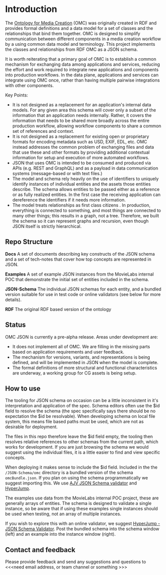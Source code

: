 # Introduction

The [Ontology for Media Creation](https://mc.movielabs.com/docs/omc) (OMC) was originally created in RDF and provides formal definitions and a data model for a set of classes and the relationships that bind them together. OMC is designed to simplify communication between different components in a media creation workflow by a using common data model and terminology.  This project implements the classes and relationships from  RDF OMC as a JSON schema.

It is worth reiterating that a primary goal of OMC is to establish a common mechanism for exchanging data among applications and services, reducing the effort and work required to integrate new applications and components into production workflows. In the data plane, applications and services can integrate using OMC once, rather than having multiple pairwise integrations with other components.

Key Points:
- It is not designed as a replacement for an application's internal data models. For any given area this schema will cover only a subset of the information that an application needs internally. Rather, it covers the information that needs to be shared more broadly across the entire production workflow, allowing workflow components to share a common set of references and context.
- It is not designed as a replacement for existing open or proprietary formats for encoding metadata such as USD, EXIF, EDL, etc. OMC instead addresses the common problem of exchanging files and data that use these and other formats by providing additional contextual information for setup and execution of more automated workflows.
- JSON that uses OMC is intended to be consumed and produced via APIs (e.g. REST and GraphQL) and as a payload in data communication systems (message-based or with text files.)
- The model and schema rely heavily on the use of identifiers to uniquely identify instances of individual entities and the assets those entities describe. The schema allows entities to be passed either as a reference  or as fully realized entities. In the first case the receiving application can dereference the identifiers if it needs more information.
- The model treats relationships as first class citizens . In production, everything is connected to something, and most things are connected to many other things; this results in a graph, not a tree. Therefore, we built the schema so it can represent graphs and recursion, even though JSON itself is strictly hierarchical.

## Repo Structure

**Docs**
A set of documents describing key constructs of the JSON schema and a set of tech-notes that cover how top concepts are represented in JSON. 

**Examples**
A set of example JSON instances from the MovieLabs internal POC that demonstrate the initial set of entities included in the schema. 

**JSON-Schema**
The individual JSON schemas for each entity, and a bundled version suitable for use in test code or online validators (see below for more details). 

**RDF** 
The original RDF based version of the ontology

## Status
OMC JSON is currently a pre-alpha release. Areas under development are:

- It does not implement all of OMC. We are filling in the missing parts based on application requirements and user feedback.
- The mechanism for versions, variants, and representations is being defined, and will be implemented in JSON when the model is complete.
- The formal definitions of more structural and functional characteristics are underway, a working group for CG assets is being setup.

## How to use
The tooling for JSON schema on occasion can be a little inconsistent in it's interpretation and application of the spec. Schema editors often use the $id field to resolve the schema (the spec specifically says there should be no expectation the $id be resolvable). When developing schema on local file system, this means file based paths must be used, which are not as desirable for deployment.

The files in this repo therefore leave the $id field empty, the tooling then resolves relative references to other schemas from the current path, which works for development. If you are just browsing the schema we would suggest using the individual files, it is a little easier to find and view specific concepts.

When deploying it makes sense to include the $id field. Included in the the ``/JSON-Schema/omc`` directory is a bundled version of the schema ``omcBundle.json``. If you plan on using the schema programmatically we suggest importing this.  We use [AJV JSON Schema validator](https://ajv.js.org/) and [HyperJump](https://github.com/hyperjump-io/json-schema-validator).

The examples use data from the MovieLabs internal POC project, these are generally arrays of entities. The schema is designed to validate a single instance, so be aware that if using these examples single instances should be used when testing, not an array of multiple instances.

If you wish to explore this with an online validator, we suggest [HyperJump - JSON Schema Validator](https://json-schema.hyperjump.io/). Post the bundled schema into the schema window (left) and an example into the instance window (right).

## Contact and feedback
Please provide feedback and send any suggestions and questions to <<<need email address, or team channel or something >>>
